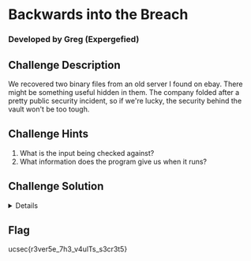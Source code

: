 # Backwards into the Breach
### Developed by Greg (Expergefied)

## Challenge Description
We recovered two binary files from an old server I found on ebay. There might be something useful hidden in them. The company folded after a pretty public security incident, so if we're lucky, the security behind the vault won't be too tough.

## Challenge Hints
1.  What is the input being checked against?
2.  What information does the program give us when it runs?

## Challenge Solution
<details>

1.  The vault binary needs to be reversed to understand what is happening. Upon close inspection of the binary file you will notice that a user provided input is being checked against a string that the program compiles (19#Bk>k{$). By getting this value out of the reversed binary, you can provide it to the program, which causes the program to print out an MD5 hash string.
2.  Take the obtained MD5 hash to an online decryptor to get the plain english password "flashthunder"
3.  The second binary "login" asks for a username and password. The password is what we obtained from the vault binary and decrypted online. To obtain the username, there is a string format vulnerability.
4.  Exploit the string format vulnerability in the username input field which is provided as a command line argument. This will give the username  "mallory"
5. Give the command line arguments with the correct username and password and the flag is printed out to the terminal.

</details>

## Flag
ucsec{r3ver5e_7h3_v4ulTs_s3cr3t5}